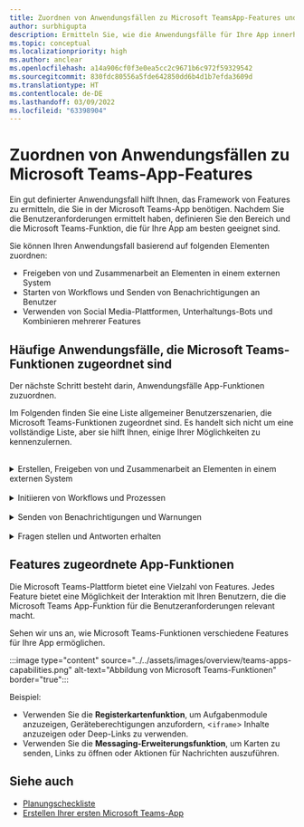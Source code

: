 ```yaml
---
title: Zuordnen von Anwendungsfällen zu Microsoft TeamsApp-Features und -Funktionen
author: surbhigupta
description: Ermitteln Sie, wie die Anwendungsfälle für Ihre App innerhalb der Microsoft Teams-Oberfläche, in App-Features und -Funktionen funktionieren können. Ordnen Sie allgemeine Anwendungsfälle Funktionen zu.
ms.topic: conceptual
ms.localizationpriority: high
ms.author: anclear
ms.openlocfilehash: a14a906cf0f3e0ea5cc2c9671b6c972f59329542
ms.sourcegitcommit: 830fdc80556a5fde642850dd6b4d1b7efda3609d
ms.translationtype: HT
ms.contentlocale: de-DE
ms.lasthandoff: 03/09/2022
ms.locfileid: "63398904"
---
```

# <a name="map-your-use-cases-to-teams-app-features"></a>Zuordnen von Anwendungsfällen zu Microsoft Teams-App-Features

Ein gut definierter Anwendungsfall hilft Ihnen, das Framework von Features zu ermitteln, die Sie in der Microsoft Teams-App benötigen. Nachdem Sie die Benutzeranforderungen ermittelt haben, definieren Sie den Bereich und die Microsoft Teams-Funktion, die für Ihre App am besten geeignet sind.

Sie können Ihren Anwendungsfall basierend auf folgenden Elementen zuordnen:

- Freigeben von und Zusammenarbeit an Elementen in einem externen System
- Starten von Workflows und Senden von Benachrichtigungen an Benutzer
- Verwenden von Social Media-Plattformen, Unterhaltungs-Bots und Kombinieren mehrerer Features

## <a name="common-use-cases-mapped-to-teams-capabilities"></a>Häufige Anwendungsfälle, die Microsoft Teams-Funktionen zugeordnet sind

Der nächste Schritt besteht darin, Anwendungsfälle App-Funktionen zuzuordnen.

Im Folgenden finden Sie eine Liste allgemeiner Benutzerszenarien, die Microsoft Teams-Funktionen zugeordnet sind. Es handelt sich nicht um eine vollständige Liste, aber sie hilft Ihnen, einige Ihrer Möglichkeiten zu kennenzulernen.
</br>
</br>
<details>
<summary>Erstellen, Freigeben von und Zusammenarbeit an Elementen in einem externen System</summary>

Apps für die Interaktion mit Ihren Daten

| **Sie möchten...** | **Probieren Sie Folgendes aus...** |
| --- | --- |
| Externe Systeme durchsuchen und die Ergebnisse als interaktive Karte mit anderen teilen | Messaging-Erweiterungen mit Suchbefehlen |
| Informationen sammeln, um sie in einen Datenspeicher einzufügen oder erweiterte Suchvorgänge auszuführen. | Messaging-Erweiterungen mit Aktionsbefehlen |
| Eingebettete Weblösungen erstellen zum Anzeigen, Arbeiten mit und Freigeben von Daten | Registerkarten |
| Daten aus dem Microsoft Teams-Client per Push übertragen und senden | Connectors und Webhooks|
| Interaktive modale Formulare, von wo immer Sie diese benötigen, um Informationen zu sammeln oder anzuzeigen | Aufgabenmodule |

</details>
</br>
<details>
<summary>Initiieren von Workflows und Prozessen</summary>

Eine schnelle Möglichkeit, einen Prozess oder Workflow in einem externen System zu starten.

| **Sie möchten...** | **Probieren Sie Folgendes aus...** |
| --- | --- |
| Nachrichten auslösen, sodass Ihre Benutzer die Inhalte einer Nachricht schnell an Ihre Webdienste senden können | Messaging-Erweiterungen mit Aktionsbefehlen |
| Nachrichten von einer Registerkarte, einem Bot oder einer Messaging-Erweiterung öffnen, um Informationen zu sammeln, bevor ein Workflow initiiert wird | Aufgabenmodule |
| Mit Ihren Benutzern über Text und funktionsreiche Karten interagieren | Unterhaltungs-Bots |
| Eine gute Wahl für einfache Hin- und Her-Interaktionen, wenn Sie keinen vollständigen Unterhaltungs-Bot erstellen müssen. |  Ausgehende Webhooks |

</details>
</br>
<details>
<summary>Senden von Benachrichtigungen und Warnungen</summary>

Senden Sie asynchrone Benachrichtigungen und Warnungen an Ihre Benutzer in Microsoft Teams.

| **Sie möchten...** | **Probieren Sie Folgendes aus...** |
| --- | --- |
| Proaktiv Nachrichten an Gruppen, Kanäle oder einzelne Benutzer senden | Unterhaltungs-Bots |
| Zulassen, dass ein Kanal Nachrichten abonniert. Mithilfe eines Connectors können Benutzer das Abonnement über eine Konfigurationsseite anpassen. | Connectors und eingehende Webhooks |

</details>
</br>
<details>
<summary>Fragen stellen und Antworten erhalten</summary>

Kommunizieren mit Ihren Benutzern und Lösen ihrer Fragen

| **Sie möchten...** | **Probieren Sie Folgendes aus...** |
| --- | --- |
| Verarbeitung natürlicher Sprache, KI, maschinelles Lernen u. Ä. Verwenden Sie einen Bot, der von der intelligenten Cloud unterstützt wird, um Ihren Benutzern die benötigten Antworten bereitzustellen. | Unterhaltungs-Bots |
| Ihr vorhandenes Webportal in Microsoft Teams einbetten oder eine Microsoft Teams-spezifische Version für zusätzliche Funktionen erstellen | Registerkarten |

</details>

## <a name="app-capabilities-mapped-to-features"></a>Features zugeordnete App-Funktionen

Die Microsoft Teams-Plattform bietet eine Vielzahl von Features. Jedes Feature bietet eine Möglichkeit der Interaktion mit Ihren Benutzern, die die Microsoft Teams App-Funktion für die Benutzeranforderungen relevant macht.

Sehen wir uns an, wie Microsoft Teams-Funktionen verschiedene Features für Ihre App ermöglichen.

:::image type="content" source="../../assets/images/overview/teams-apps-capabilities.png" alt-text="Abbildung von Microsoft Teams-Funktionen" border="true":::

Beispiel:

- Verwenden Sie die **Registerkartenfunktion**, um Aufgabenmodule anzuzeigen, Geräteberechtigungen anzufordern, <`iframe`> Inhalte anzuzeigen oder Deep-Links zu verwenden.
- Verwenden Sie die **Messaging-Erweiterungsfunktion**, um Karten zu senden, Links zu öffnen oder Aktionen für Nachrichten auszuführen.

## <a name="see-also"></a>Siehe auch

- [Planungscheckliste](../design/planning-checklist.md)
- [Erstellen Ihrer ersten Microsoft Teams-App](../../get-started/get-started-overview.md)
